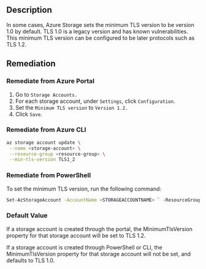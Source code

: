 ## Description

In some cases, Azure Storage sets the minimum TLS version to be version 1.0 by default. TLS 1.0 is a legacy version and has known vulnerabilities. This minimum TLS version can be configured to be later protocols such as TLS 1.2.

## Remediation

### Remediate from Azure Portal

1. Go to `Storage Accounts.`
2. For each storage account, under `Settings`, click `Configuration`.
3. Set the `Minimum TLS version` to `Version 1.2.`
4. Click `Save`.

### Remediate from Azure CLI

```bash
az storage account update \
 --name <storage-account> \
 --resource-group <resource-group> \
 --min-tls-version TLS1_2
```

### Remediate from PowerShell

To set the minimum TLS version, run the following command:

```bash
Set-AzStorageAccount -AccountName <STORAGEACCOUNTNAME> ` -ResourceGroupName <RESOURCEGROUPNAME> ` -MinimumTlsVersion TLS1_2
```

### Default Value

If a storage account is created through the portal, the MinimumTlsVersion property for that storage account will be set to TLS 1.2.

If a storage account is created through PowerShell or CLI, the MinimumTlsVersion property for that storage account will not be set, and defaults to TLS 1.0.
